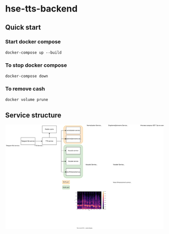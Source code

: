 # hse-tts-backend
## Quick start  
    
### Start docker compose  
    docker-compose up --build 
### To stop docker compose 
    docker-compose down 
### To remove cash
    docker volume prune

## Service structure 
![architecture](architecture.svg)